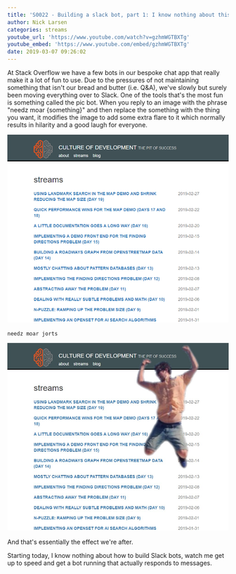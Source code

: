 ```yaml
---
title: 'S0022 - Building a slack bot, part 1: I know nothing about this'
author: Nick Larsen
categories: streams
youtube_url: 'https://www.youtube.com/watch?v=gzhmWGTBXTg'
youtube_embed: 'https://www.youtube.com/embed/gzhmWGTBXTg'
date: 2019-03-07 09:26:02
---
```


At Stack Overflow we have a few bots in our bespoke chat app that really make it a lot of fun to use.  Due to the pressures of not maintaining something that isn't our bread and butter (i.e. Q&A), we've slowly but surely been moving everything over to Slack.  One of the tools that's the most fun is something called the pic bot.  When you reply to an image with the phrase "needz moar {something}" and then replace the something with the thing you want, it modifies the image to add some extra flare to it which normally results in hilarity and a good laugh for everyone.

![boring screenshot](/img/slack-bot-before.png)

```
needz moar jorts
```

![amazing screenshot](/img/slack-bot-after.jpeg)

And that's essentially the effect we're after.

Starting today, I know nothing about how to build Slack bots, watch me get up to speed and get a bot running that actually responds to messages.